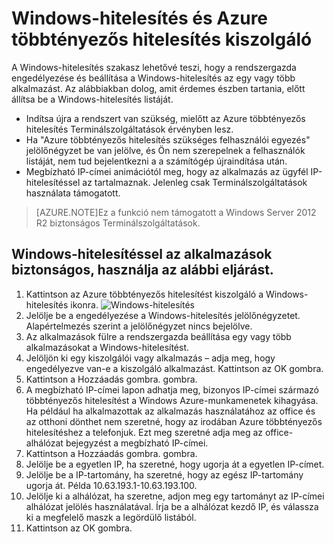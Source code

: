 <properties 
    pageTitle="Windows-hitelesítés és Azure többtényezős hitelesítés kiszolgáló"
    description="Ez a az Azure többtényezős hitelesítés oldalt, amely segítséget nyújt a Windows-hitelesítés és Azure többtényezős hitelesítést Server telepítése."
    services="multi-factor-authentication"
    documentationCenter=""
    authors="kgremban"
    manager="femila"
    editor="curtand"/>

<tags
    ms.service="multi-factor-authentication"
    ms.workload="identity"
    ms.tgt_pltfrm="na"
    ms.devlang="na"
    ms.topic="get-started-article"
    ms.date="08/04/2016"
    ms.author="kgremban"/>

# <a name="windows-authentication-and-azure-multi-factor-authentication-server"></a>Windows-hitelesítés és Azure többtényezős hitelesítés kiszolgáló

A Windows-hitelesítés szakasz lehetővé teszi, hogy a rendszergazda engedélyezése és beállítása a Windows-hitelesítés az egy vagy több alkalmazást.  Az alábbiakban dolog, amit érdemes észben tartania, előtt állítsa be a Windows-hitelesítés listáját.

-  Indítsa újra a rendszert van szükség, mielőtt az Azure többtényezős hitelesítés Terminálszolgáltatások érvényben lesz.
-  Ha "Azure többtényezős hitelesítés szükséges felhasználói egyezés" jelölőnégyzet be van jelölve, és Ön nem szerepelnek a felhasználók listáját, nem tud bejelentkezni a a számítógép újraindítása után.
-  Megbízható IP-címei animációtól meg, hogy az alkalmazás az ügyfél IP-hitelesítéssel az tartalmaznak. Jelenleg csak Terminálszolgáltatások használata támogatott.  







>[AZURE.NOTE]Ez a funkció nem támogatott a Windows Server 2012 R2 biztonságos Terminálszolgáltatások.




## <a name="to-secure-an-application-with-windows-authentication-use-the-following-procedure"></a>Windows-hitelesítéssel az alkalmazások biztonságos, használja az alábbi eljárást.

1. Kattintson az Azure többtényezős hitelesítést kiszolgáló a Windows-hitelesítés ikonra.
![Windows-hitelesítés](./media/multi-factor-authentication-get-started-server-windows/windowsauth.png)
2. Jelölje be a engedélyezése a Windows-hitelesítés jelölőnégyzetet. Alapértelmezés szerint a jelölőnégyzet nincs bejelölve.
3. Az alkalmazások fülre a rendszergazda beállítása egy vagy több alkalmazásokat a Windows-hitelesítést.
4. Jelöljön ki egy kiszolgálói vagy alkalmazás – adja meg, hogy engedélyezve van-e a kiszolgáló alkalmazást. Kattintson az OK gombra.
5. Kattintson a Hozzáadás gombra. gombra.
6. A megbízható IP-címei lapon adhatja meg, bizonyos IP-címei származó többtényezős hitelesítést a Windows Azure-munkamenetek kihagyása. Ha például ha alkalmazottak az alkalmazás használatához az office és az otthoni dönthet nem szeretné, hogy az irodában Azure többtényezős hitelesítéshez a telefonjuk. Ezt meg szeretné adja meg az office-alhálózat bejegyzést a megbízható IP-címei.
7. Kattintson a Hozzáadás gombra. gombra.
8. Jelölje be a egyetlen IP, ha szeretné, hogy ugorja át a egyetlen IP-címet.
9. Jelölje be a IP-tartomány, ha szeretné, hogy az egész IP-tartomány ugorja át. Példa 10.63.193.1-10.63.193.100.
10. Jelölje ki a alhálózat, ha szeretne, adjon meg egy tartományt az IP-címei alhálózat jelölés használatával. Írja be a alhálózat kezdő IP, és válassza ki a megfelelő maszk a legördülő listából.
11. Kattintson az OK gombra.
